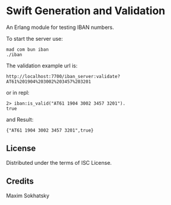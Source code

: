 Swift Generation and Validation
===============================

An Erlang module for testing IBAN numbers.

To start the server use:

    mad com bun iban
    ./iban

The validation example url is:

    http://localhost:7700/iban_server:validate?AT61%201904%203002%203457%203201

or in repl:

    2> iban:is_valid("AT61 1904 3002 3457 3201").
    true

and Result:

    {"AT61 1904 3002 3457 3201",true}

License
-------

Distributed under the terms of ISC License.

Credits
-------

Maxim Sokhatsky
